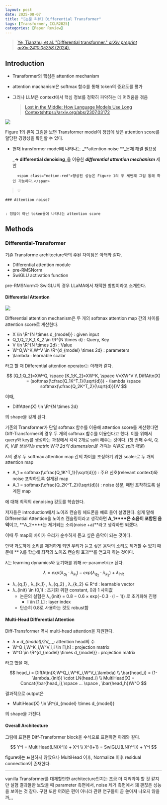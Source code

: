 ```yaml
---
layout: post
date: 2025-08-07
title: "[논문 리뷰] Differential Transformer"
tags: [Transformer, ICLR2025]
categories: [Paper Review]
---
```


> [Ye, Tianzhu, et al. "Differential transformer." ](https://arxiv.org/abs/2410.05258)[_arXiv preprint arXiv:2410.05258_](https://arxiv.org/abs/2410.05258)[ (2024).](https://arxiv.org/abs/2410.05258)



## Introduction

- Transformer의 핵심은 attention mechanism
- attention machanism은 softmax 함수를 통해 token의 중요도를 평가
- 그러나 LLM은 context에서 핵심 정보를 정확히 파악하는 데 어려움을 겪음

	> [Lost in the Middle: How Language Models Use Long Contextshttps://arxiv.org/abs/2307.03172](https://arxiv.org/abs/2307.03172)


![](https://prod-files-secure.s3.us-west-2.amazonaws.com/542b861c-36a8-4051-84e5-8804b6728dba/9083ea56-691a-4752-ae26-47f403431ac8/image.png?X-Amz-Algorithm=AWS4-HMAC-SHA256&X-Amz-Content-Sha256=UNSIGNED-PAYLOAD&X-Amz-Credential=ASIAZI2LB466Y4OB6UUF%2F20250925%2Fus-west-2%2Fs3%2Faws4_request&X-Amz-Date=20250925T220102Z&X-Amz-Expires=3600&X-Amz-Security-Token=IQoJb3JpZ2luX2VjEPb%2F%2F%2F%2F%2F%2F%2F%2F%2F%2FwEaCXVzLXdlc3QtMiJIMEYCIQDK9MlV9a0T5SVSSQrewc59cvkQa%2F%2BIFHgmv8n5BIn0RgIhAMl1bWGBMcgDFdxBuVDOvn1oufrDlkxwa4PUnNpueH0xKv8DCH8QABoMNjM3NDIzMTgzODA1Igw541BqXmcpnHC7wtsq3AO2zZTwoJei5Pz4tzITCqCnwp6iaDXEVYj9nb7JgGjIEQlKtWyXOwPiSXXCoknbeadojaH2HsSJQ%2Foxgg9tAX6uQSEj0uRi7PUX%2FBxzSX4DvEYddALyoowYrNRO3UHKG4oTC9pzP7n259VkbAXVgg%2FyGUNFkxhE5QzqQvvdl%2BpcO%2FMgSPwuj7%2FQ6tmN%2FKcXWVsX%2BwMTJxws0NdTU3PupgfBhokY7NUaONm13IVqP9F5IPXYyNQ2XWBMszAFXjCRLD4Jfxs%2B%2BSkE2vjcd6767A50Rxh%2BFZ6jCd3lbEsA%2FyV8e8%2B4F%2BLlgqWYgv0N8cSZNPpcqt8Tr0KxRLVbmOsj%2FbWcX55rkP6ntO8nmfpVEE7%2FD2JdIO0DImVXqfOen3Nfk%2Fj93KDpp2nGJhemu8IniLwx468aFi2GkXFlO6GUyqeshSBaIZx70C7VbIP1EPYUkKHtgEA4kQwr5JyOo%2BplqUvc1%2FNc15oJFmO2UctEUTjZJJlm0tRBl4MOs6IkVkuIPMDIJW%2BufQXoxG4RH0W5K7kZKnlh1Hp2fnmVT52yfieFtSupXUhRQj6X4fMeD8UC6ulWyVICVwas2lZA62oRvVijtTy2sX%2B2mAY1aGH%2BVoYQqijhk58XU9bFTEqsRDCL9tbGBjqkAcs9Ly4rqz%2B5ablM9mRl3TV9XGXn8ZXD%2FBMsIuZibnnGKkTjxO%2BlAdBaUrvzRcotg%2FVbOip4oBKSvlgsVrbMxn2WihYVVFhpawcq5r4xhyBxlcJw7diz6Ruw03tf8EeSrwSk6T6yGGORBiqVRhcIwW7mSZed2CCGl009aGv%2BDiUQHsJOWG%2B2SbVhl9aGeGJiAtGzY8HZraCg2hck6h4qs%2BiDbb7n&X-Amz-Signature=2855f95485f33ec068e07d5827c86dcfc255e06641872732f8104bf50965e2c4&X-Amz-SignedHeaders=host&x-amz-checksum-mode=ENABLED&x-id=GetObject)


Figure 1의 왼쪽 그림을 보면 Transformer model이 정답에 낮은 attention score를 할당한 경향성을 확인할 수 있다.

- 현재 transformer model에 나타나는 _**attention noise **_문제 해결 필요성

	_**→ differential denoising**_을 이용한 _**differential attention mechanism**_ 제안


		<span class="notion-red">향상된 성능은 Figure 1의 두 세번째 그림 통해 확인 가능하다.</span>


> 💡 


	### Attention noise?


	: 정답이 아닌 token들에 나타나는 attention score



## Methods



### Differential-Transformer


기존 Transforme architecture와의 주된 차이점은 아래와 같다.

- Differential attention module
- pre-RMSNorm
- SwiGLU activation function

pre-RMSNorm과 SwiGLU의 경우 LLaMA에서 채택한 방법이라고 소개한다.



#### Differential Attention


![](https://prod-files-secure.s3.us-west-2.amazonaws.com/542b861c-36a8-4051-84e5-8804b6728dba/116d70b2-1963-4810-9167-f4c7d8a06e8f/image.png?X-Amz-Algorithm=AWS4-HMAC-SHA256&X-Amz-Content-Sha256=UNSIGNED-PAYLOAD&X-Amz-Credential=ASIAZI2LB466Y4OB6UUF%2F20250925%2Fus-west-2%2Fs3%2Faws4_request&X-Amz-Date=20250925T220102Z&X-Amz-Expires=3600&X-Amz-Security-Token=IQoJb3JpZ2luX2VjEPb%2F%2F%2F%2F%2F%2F%2F%2F%2F%2FwEaCXVzLXdlc3QtMiJIMEYCIQDK9MlV9a0T5SVSSQrewc59cvkQa%2F%2BIFHgmv8n5BIn0RgIhAMl1bWGBMcgDFdxBuVDOvn1oufrDlkxwa4PUnNpueH0xKv8DCH8QABoMNjM3NDIzMTgzODA1Igw541BqXmcpnHC7wtsq3AO2zZTwoJei5Pz4tzITCqCnwp6iaDXEVYj9nb7JgGjIEQlKtWyXOwPiSXXCoknbeadojaH2HsSJQ%2Foxgg9tAX6uQSEj0uRi7PUX%2FBxzSX4DvEYddALyoowYrNRO3UHKG4oTC9pzP7n259VkbAXVgg%2FyGUNFkxhE5QzqQvvdl%2BpcO%2FMgSPwuj7%2FQ6tmN%2FKcXWVsX%2BwMTJxws0NdTU3PupgfBhokY7NUaONm13IVqP9F5IPXYyNQ2XWBMszAFXjCRLD4Jfxs%2B%2BSkE2vjcd6767A50Rxh%2BFZ6jCd3lbEsA%2FyV8e8%2B4F%2BLlgqWYgv0N8cSZNPpcqt8Tr0KxRLVbmOsj%2FbWcX55rkP6ntO8nmfpVEE7%2FD2JdIO0DImVXqfOen3Nfk%2Fj93KDpp2nGJhemu8IniLwx468aFi2GkXFlO6GUyqeshSBaIZx70C7VbIP1EPYUkKHtgEA4kQwr5JyOo%2BplqUvc1%2FNc15oJFmO2UctEUTjZJJlm0tRBl4MOs6IkVkuIPMDIJW%2BufQXoxG4RH0W5K7kZKnlh1Hp2fnmVT52yfieFtSupXUhRQj6X4fMeD8UC6ulWyVICVwas2lZA62oRvVijtTy2sX%2B2mAY1aGH%2BVoYQqijhk58XU9bFTEqsRDCL9tbGBjqkAcs9Ly4rqz%2B5ablM9mRl3TV9XGXn8ZXD%2FBMsIuZibnnGKkTjxO%2BlAdBaUrvzRcotg%2FVbOip4oBKSvlgsVrbMxn2WihYVVFhpawcq5r4xhyBxlcJw7diz6Ruw03tf8EeSrwSk6T6yGGORBiqVRhcIwW7mSZed2CCGl009aGv%2BDiUQHsJOWG%2B2SbVhl9aGeGJiAtGzY8HZraCg2hck6h4qs%2BiDbb7n&X-Amz-Signature=ab66f1f86b1b85d050dd71ad7a25c903a9cf8659e6c27107555bc4ea5d953919&X-Amz-SignedHeaders=host&x-amz-checksum-mode=ENABLED&x-id=GetObject)


Differential attention mechanism은 두 개의 softmax attention map 간의 차이를 attention score로 계산한다.

- X \in \R^{N \times d\_{model}} : given input
- Q\_1,Q\_2,K\_1,K\_2 \in \R^{N \times d} : Query, Key
- V \in \R^{N \times 2d} : Value
- W^Q,W^K,W^V \in \R^{d\_{model} \times 2d} : parameters
- \lambda : learnable scalar

라고 할 때 Differential attention operator는 아래와 같다.


$$
[Q_1;Q_2]=XW^Q, \space [K_1;K_2]=XW^K, \space V=XW^V \\
DiffAttn(X) = (softmax(\cfrac{Q_1K^T_1}{\sqrt{d}}) - \lambda \space softmax(\cfrac{Q_2K^T_2}{\sqrt{d}}))V
$$


이때,

- DiffAtten(X) \in \R^{N \times 2d}

의 shape을 갖게 된다.


기존의 Transformer가 단일 softmax 함수를 이용해 attention score를 계산했다면 Diff-Transformer의 경우 두 개의 softmax 함수를 이용한다고 했다. 이를 위해서 query와 key를 생성하는 과정에서 각각 2개로 split 해주는 것이다. <span class="notion-red">(첫 번째 수식, </span><span class="notion-red">_Q, K, V를 생성하는 matrix W가 2d의 dismension을 가지는 이유도 split 때문_</span><span class="notion-red">)</span>


 λ의 경우 두 softmax attention map 간의 차이를 조정하기 위한 scaler로 두 개의 attention map

- A\_1 = softmax(\cfrac{Q\_1K^T\_1}{\sqrt{d}}) : 주요 신호(relevant context)와 noise 포착하도록 설계된 map
- A\_1 = softmax(\cfrac{Q\_2K^T\_2}{\sqrt{d}}) : noise 성분, 패턴 포착하도록 설계된 map 

에 대해 최적의 denoising 강도를 학습한다.


저자들은 introduction에서 노이즈 캔슬링 헤드폰을 예로 들어 설명한다. 쉽게 말해 Differential Attention을 노이즈 캔슬링이라고 생각하면 **A\_1****은 소음이 포함된 음악**이고, **A\_2****는 제거되는 소리(noise +a)**라고 생각하면 되겠다. 


이때 두 map의 차이가 우리가 순수하게 듣고 싶은 음악이 되는 것이다. 


만약 과도하게 소리를 제거하게 되면 우리가 듣고 싶은 음악의 소리도 제거할 수 있기 때문에 ** λ를 학습해 최적의 노이즈 캔슬링 효과**를 얻고자 하는 것이다.


λ는 learning dynamics와 동기화를 위해 re-parametrize 된다.


$$
\lambda = exp(\lambda_{q_1} \cdot \lambda_{k_1}) - exp(\lambda_{q_2} \cdot \lambda_{k_2}) + \lambda_{init}
$$

- λ\_{q\_1} , λ\_{k\_1} , λ\_{q\_2} , λ\_{k\_2} ∈ R^d : learnable vector
- λ\_{init} \in (0,1) : 초기화 위한 constant, 0과 1 사이값
	- 논문의 실험은 λ\_{init} = 0.8 − 0.6 × exp(−0.3 · (l − 1)) 로 초기화해 진행
		- l \in [1,L] : layer index
	- 단순히 0.8로 사용하는 것도 robust함


#### **Multi-Head Differential Attention**


Diff-Transformer 역시 multi-head attention을 지원한다.

- _h = d\_{model}/2d__ _: attention head의 수
- W^Q\_i,W^K\_i,W^V\_i,i \in [1,h] : projection matrix
- W^O \in \R^{d\_{model} \times d\_{model}} : projection matrix

라고 했을 때,


$$
head_i = DiffAttn(X;W^Q_i,W^K_i,W^V_i,\lambda) \\
\bar{head_i} = (1-\lambda_{init}) \cdot LN(head_i) \\
MultiHead(X) = Concat(\bar{head_i},\space ... \space , \bar{head_h})W^O
$$


결과적으로 output은

- MultiHead(X) \in \R^{d\_{model} \times d\_{model}}

의 shape을 가진다.



#### Overall Architecture


그림에 표현된 Diff-Transformer block을 수식으로 표현하면 아래와 같다.


$$
Y^l = MultiHead(LN(X^l)) + X^l \\
X^{l+1} = SwiGLU(LN(Y^l)) + Y^l
$$


figure에는 표현하지 않았으나 MultiHead 이후, Normalize 이후 residual connection이 존재한다.


---


vanilla Transformer를 대체할만한 architecture인지는 조금 더 지켜봐야 할 것 같지만 실험 결과들만 보았을 때 parameter 측면에서, noise 제거 측면에서 꽤 괜찮은 성능을 보이는 것 같다. 구현 또한 어려운 편이 아니라 관련 연구들이 곧 쏟아져 나오지 않을까,,,

